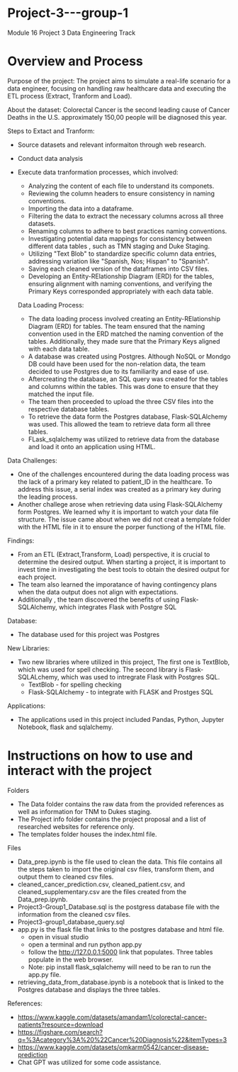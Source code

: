# Project-3---group-1
Module 16 Project 3
Data Engineering Track 

# Overview and Process
Purpose of the project: The project aims to simulate a real-life scenario for a data engineer, focusing on handling raw healthcare data and executing the ETL process (Extract, Tranform and Load).  

About the dataset: Colorectal Cancer is the second leading cause of Cancer Deaths in the U.S. approximately 150,00 people will be diagnosed this year.

Steps to Extact and Tranform: 
- Source datasets and relevant informaiton through web research.  
- Conduct data analysis 
- Execute data tranformation processes, which involved: 
   - Analyzing the content of each file to understand its componets.  
   - Reviewing the column headers to ensure consistency in naming conventions. 
   - Importing the data into a dataframe.
   - Filtering the data to extract the necessary columns across all three datasets. 
   - Renaming columns to adhere to best practices naming conventions. 
   - Investigating potential data mappings for consistency between different data tables , such as TMN staging and Duke Staging.  
   - Utilizing "Text Blob" to standardize specific column data entries, addressing variation like "Spanish, Nos; Hispan" to "Spanish".
   - Saving each cleaned version of the dataframes into CSV files.
   - Developing an Entity-RElationship Diagram (ERD) for the tables, ensuring alignment with naming conventions, and verifying the Primary        Keys corresponded appropriately with each data table. 
   
   Data Loading Process:   
   - The data loading process involved creating an Entity-RElationship Diagram (ERD) for tables.  The team ensured that the naming convention used in the ERD matched the naming convention of the tables. Additionally, they made sure that the Primary Keys aligned with each data table. 
   - A database was created using Postgres. Although NoSQL or Mondgo DB could have been used for the non-relation data, the team decided to use      Postgres due to its familiarity and ease of use.    
   - Aftercreating the database, an SQL query was created for the tables and columns within the tables.  This was done to ensure that they        matched the input file.  
   - The team then proceeded to upload the three CSV files into the respective database tables. 
   - To retrieve the data form the Postgres database, Flask-SQLAlchemy was used.  This allowed the team to retrieve data form all three tables. 
   - FLask_sqlalchemy was utilized to retrieve data from the database and load it onto an application using HTML.    
   
Data Challenges:
 - One of the challenges encountered during the data loading process was the lack of a primary key related to patient_ID in the                 healthcare. To address this issue, a serial index was created as a primary key during the leading process. 
 - Another challege arose when retrieving data using Flask-SQLAlchemy form Postgres. We learned why it is important to watch your data file      structure. The issue came about when we did not creat a template folder with the HTML file in it to ensure the porper functiong of the       HTML file.                         

Findings:    
  - From an ETL (Extract,Transform, Load) perspective, it is crucial to determine the desired output. When starting a project, it is            important to invest time in investigating the best tools to obtain the desired output for each project. 
  - The team also learned the imporatance of having contingency plans when the data output does not align with expectations. 
  - Additionally , the team discovered the benefits of using Flask-SQLAlchemy, which integrates Flask with Postgre SQL 
   
Database: 
  - The database used for this project was Postgres  
   
New Libraries:   
  - Two new libraries where utilized in this project, The first one is TextBlob, which was used for spell checking. The second library is        Flask-SQLALchemy, which was used to intregrate Flask with Postgres SQL. 
    - TextBlob - for spelling checking
    - Flask-SQLAlchemy - to integrate with FLASK and Prostges SQL   

Applications:    
  - The applications used in this project included Pandas, Python, Jupyter Notebook, flask and sqlalchemy.

# Instructions on how to use and interact with the project
Folders
   - The Data folder contains the raw data from the provided references as well as information for TNM to Dukes staging.
   - The Project info folder contains the project proposal and a list of researched websites for reference only.
   - The templates folder houses the index.html file.

Files
   - Data_prep.ipynb is the file used to clean the data. This file contains all the steps taken to import the original csv files, transform them, and output them to cleaned csv files.
   -  cleaned_cancer_prediction.csv, cleaned_patient.csv, and cleaned_supplementary.csv are the files created from the Data_prep.ipynb.
   -  Project3-Group1_Database.sql is the postgress database file with the information from the cleaned csv files.
   -  Project3-group1_database_query.sql 
   -  app.py is the flask file that links to the postgres database and html file.
        - open in visual studio 
        - open a terminal and run python app.py
        - follow the http://127.0.0.1:5000 link that populates. Three tables populate in the web browser.
        - Note: pip install flask_sqlalchemy will need to be ran to run the app.py file.
   - retrieving_data_from_database.ipynb is a notebook that is linked to the Postgres database and displays the three tables.


References:
  - https://www.kaggle.com/datasets/amandam1/colorectal-cancer-patients?resource=download
  - https://figshare.com/search?q=%3Acategory%3A%20%22Cancer%20Diagnosis%22&itemTypes=3
  - https://www.kaggle.com/datasets/omkarm0542/cancer-disease-prediction
  - Chat GPT was utilized for some code assistance.
